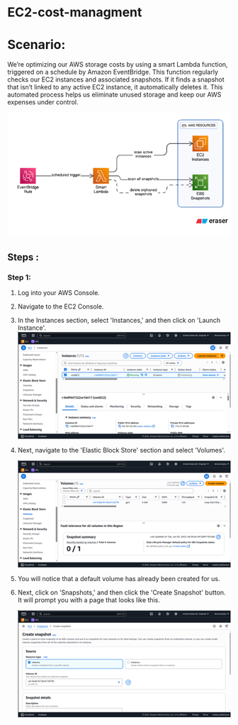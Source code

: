 # EC2-cost-managment
# Scenario: 
We’re optimizing our AWS storage costs by using a smart Lambda function, triggered on a schedule by Amazon EventBridge. This function regularly checks our EC2 instances and associated snapshots. If it finds a snapshot that isn’t linked to any active EC2 instance, it automatically deletes it. This automated process helps us eliminate unused storage and keep our AWS expenses under control.

   ![image](https://github.com/Ahmed1337a/EC2-cost-managment/blob/b5dfcd169566815f8cc1186c76fdfec71199a88d/Images/diagram.png)


## Steps :
### Step 1:
1. Log into your AWS Console.
2. Navigate to the EC2 Console.
3. In the Instances section, select 'Instances,' and then click on 'Launch Instance'.
   ![image](https://github.com/Ahmed1337a/EC2-cost-managment/blob/b5dfcd169566815f8cc1186c76fdfec71199a88d/Images/1.png)
   
4. Next, navigate to the 'Elastic Block Store' section and select 'Volumes'.
   
      ![image](https://github.com/Ahmed1337a/EC2-cost-managment/blob/b5dfcd169566815f8cc1186c76fdfec71199a88d/Images/2.png)

5. You will notice that a default volume has already been created for us.
6. Next, click on 'Snapshots,' and then click the 'Create Snapshot' button. It will prompt you with a page that looks like this.
   
   ![image](https://github.com/Ahmed1337a/EC2-cost-managment/blob/b5dfcd169566815f8cc1186c76fdfec71199a88d/Images/3.png)

   















